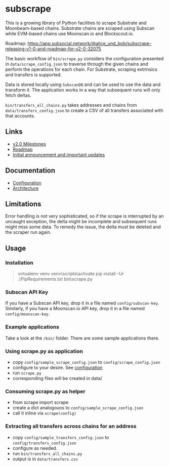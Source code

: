 # subscrape
This is a growing library of Python facilities to scrape Substrate and Moonbeam-based chains. Substrate chains are scraped using Subscan while EVM-based chains use Moonscan.io and Blockscout.io.

Roadmap: https://app.subsocial.network/@alice_und_bob/subscrape-releasing-v1-0-and-roadmap-for-v2-0-32075

The basic workflow of `bin/scrape.py` considers the configuration presented in `data/scrape_config.json` 
to traverse through the given chains and perform the operations for each chain.
For Substrate, scraping extrinsics and transfers is supported.

Data is stored locally using `SubscanDB` and can be used to use the data and transform it. The application works in a way that subsequent runs will only fetch deltas.

`bin/transfers_all_chains.py` takes addresses and chains from `data/transfers_config.json` to create a CSV of
 all transfers associated with that accounts.

## Links
- [v2.0 Milestones](https://github.com/ChaosDAO-org/subscrape/milestone/1)
- [Roadmap](https://app.subsocial.network/@alice_und_bob/subscrape-releasing-v1-0-and-roadmap-for-v2-0-32075)
- [Initial announcement and important updates](https://twitter.com/alice_und_bob/status/1493714489014956037)

## Documentation
- [Configuration](docs/configuration.md)
- [Architecture](docs/architecture.md)

## Limitations
Error handling is not very sophisticated, so if the scrape is interrupted by an uncaught exception,
the delta might be incomplete and subsequent runs might miss some data. To remedy the issue,
the delta must be deleted and the scraper run again.

## Usage

### Installation
> virtualenv venv
> venv\scripts\activate
> pip install -Ur .\PipRequirements.txt
> bin\scrape.py

### Subscan API Key
If you have a Subscan API key, drop it in a file named `config/subscan-key`. Similarly, if you have a Moonscan.io API key, drop it in a file named  `config/moonscan-key`.

### Example applications
Take a look at the `/bin/` folder. There are some sample applications there.

### Using scrape.py as application
- copy `config/sample_scrape_config.json` to `config/scrape_config.json`
- configure to your desire. See [configuration](docs/configuration.md)
- run `scrape.py`
- corresponding files will be created in data/

### Consuming scrape.py as helper
- from scrape import scrape
- create a dict analogouos to `config/sample_scrape_config.json`
- call it inline via `scrape(config)`

### Extracting all transfers across chains for an address
- copy `config/sample_transfers_config.json` to `config/transfers_config.json`
- configure as needed.
- run `bin/transfers_all_chains.py`
- output is in `data/transfers.csv`
